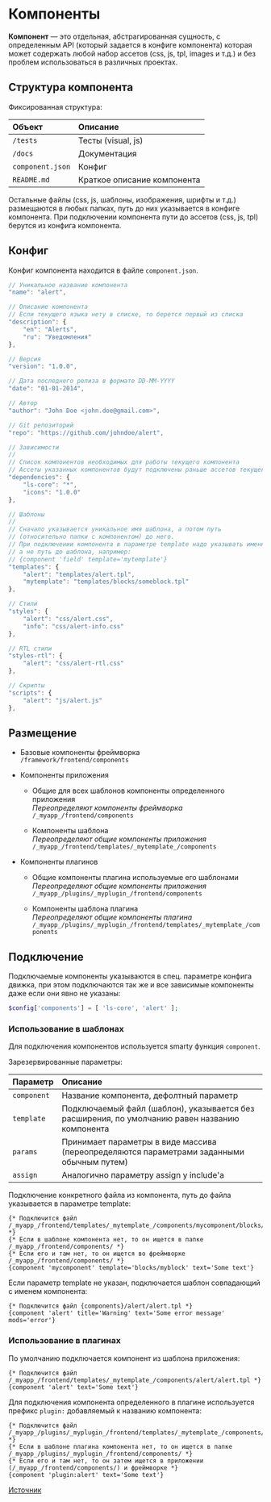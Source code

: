 Компоненты
==========
**Компонент** — это отдельная, абстрагированная сущность, с определенным API (который задается в конфиге компонента) которая может содержать любой набор ассетов (css, js, tpl, images и т.д.) и без проблем использоваться в различных проектах.

## Структура компонента
Фиксированная структура:

| Объект | Описание |
| :-- | :-- |
| `/tests`         | Тесты (visual, js) |
| `/docs`          | Документация |
| `component.json` | Конфиг |
| `README.md`      | Краткое описание компонента |

Остальные файлы (css, js, шаблоны, изображения, шрифты и т.д.) размещаются в любых папках, путь до них указывается в конфиге компонента. При подключении компонента пути до ассетов (css, js, tpl) берутся из конфига компонента.

## Конфиг

Конфиг компонента находится в файле `component.json`.

~~~js
// Уникальное название компонента
"name": "alert",

// Описание компонента
// Если текущего языка нету в списке, то берется первый из списка
"description": {
    "en": "Alerts",
    "ru": "Уведомления"
},

// Версия
"version": "1.0.0",

// Дата последнего релиза в формате DD-MM-YYYY
"date": "01-01-2014",

// Автор
"author": "John Doe <john.doe@gmail.com>",

// Git репозиторий
"repo": "https://github.com/johndoe/alert",

// Зависимости
//
// Список компонентов необходимых для работы текущего компонента
// Ассеты указанных компонентов будут подключены раньше ассетов текущего компонента
"dependencies": {
    "ls-core": "*",
    "icons": "1.0.0"
},

// Шаблоны
//
// Сначало указывается уникальное имя шаблона, а потом путь
// (относительно папки с компонентом) до него.
// При подключении компонента в параметре template надо указывать именно уникальное имя,
// а не путь до шаблона, например:
// {component 'field' template='mytemplate'}
"templates": {
    "alert": "templates/alert.tpl",
    "mytemplate": "templates/blocks/someblock.tpl"
},

// Стили
"styles": {
    "alert": "css/alert.css",
    "info": "css/alert-info.css"
},

// RTL стили
"styles-rtl": {
    "alert": "css/alert-rtl.css"
},

// Скрипты
"scripts": {
    "alert": "js/alert.js"
},
~~~

## Размещение

* Базовые компоненты фреймворка  
`/framework/frontend/components`

* Компоненты приложения
    * Общие для всех шаблонов компоненты определенного приложения  
    *Переопределяют компоненты фреймворка*  
    `/_myapp_/frontend/components`

    * Компоненты шаблона  
    *Переопределяют общие компоненты приложения*  
    `/_myapp_/frontend/templates/_mytemplate_/components`

* Компоненты плагинов
    * Общие компоненты плагина используемые его шаблонами  
    *Переопределяют общие компоненты приложения*  
    `/_myapp_/plugins/_myplugin_/frontend/components`

    * Компоненты шаблона плагина  
    *Переопределяют общие компоненты плагина*  
    `/_myapp_/plugins/_myplugin_/frontend/templates/_mytemplate_/components`


## Подключение

Подключаемые компоненты указываются в спец. параметре конфига движка, при этом подключаются так же и все зависимые компоненты даже если они явно не указаны:
~~~php
$config['components'] = [ 'ls-core', 'alert' ];
~~~

### Использование в шаблонах
Для подключения компонентов используется smarty функция `component`.

Зарезервированные параметры:

| Параметр | Описание |
| :-- | :-- |
| `component` | Название компонента, дефолтный параметр |
| `template` | Подключаемый файл (шаблон), указывается без расширения, по умолчанию равен названию компонента |
| `params` | Принимает параметры в виде массива (переопределяются параметрами заданными обычным путем) |
| `assign` | Аналогично параметру assign у include'а |

Подключение конкретного файла из компонента, путь до файла указывается в параметре template:
~~~smarty
{* Подключится файл /_myapp_/frontend/templates/_mytemplate_/components/mycomponent/blocks/myblock.tpl *}
{* Если в шаблоне компонента нет, то он ищется в папке /_myapp_/frontend/components/ *}
{* Если его и там нет, то он ищется во фреймворке /_myapp_/frontend/components/ *}
{component 'mycomponent' template='blocks/myblock' text='Some text'}
~~~

Если параметр template не указан, подключается шаблон совпадающий с именем компонента:
~~~smarty
{* Подключится файл {components}/alert/alert.tpl *}
{component 'alert' title='Warning' text='Some error message' mods='error'}
~~~

### Использование в плагинах

По умолчанию подключается компонент из шаблона приложения:
~~~smarty
{* Подключится файл /_myapp_/frontend/templates/_mytemplate_/components/alert/alert.tpl *}
{component 'alert' text='Some text'}
~~~

Для подключения компонента определенного в плагине используется префикс `plugin:` добавляемый к названию компонента:
~~~smarty
{* Подключится файл /_myapp_/plugins/_myplugin_/frontend/templates/_mytemplate_/components/alert/alert.tpl *}
{* Если в шаблоне плагина компонента нет, то он ищется в папке /_myapp_/plugins/_myplugin_/frontend/components/ *}
{* Если его и там нет, то он затем ищется в приложении (/_myapp_/frontend/components/) и фреймворке *}
{component 'plugin:alert' text='Some text'}
~~~


[Источник](https://github.com/livestreet/livestreet/wiki/%D0%9A%D0%BE%D0%BC%D0%BF%D0%BE%D0%BD%D0%B5%D0%BD%D1%82%D1%8B)